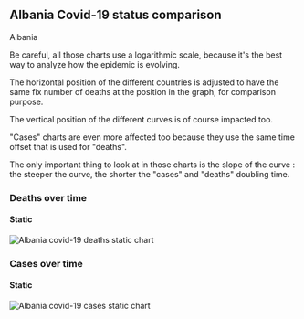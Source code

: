 ## Albania Covid-19 status comparison 

Albania



Be careful, all those charts use a logarithmic scale, because it's the best way to analyze how the epidemic is evolving.
 
The horizontal position of the different countries is adjusted to have the same fix number of deaths at the position in the graph, for comparison purpose.

The vertical position of the different curves is of course impacted too.

"Cases" charts are even more affected too because they use the same time offset that is used for "deaths".

The only important thing to look at in those charts is the slope of the curve : the steeper the curve, the shorter the "cases" and "deaths" doubling time.



 
### Deaths over time
 
#### Static
![Albania covid-19 deaths static chart](https://raw.githubusercontent.com/madlag/coronavirus_study/master/notebooks/graphs/2020-03-20/countries/Albania/2020-03-20_Albania_deaths.png "Albania covid-19 deaths static chart")   

 
### Cases over time
 
#### Static
![Albania covid-19 cases static chart](https://raw.githubusercontent.com/madlag/coronavirus_study/master/notebooks/graphs/2020-03-20/countries/Albania/2020-03-20_Albania_deaths.png "Albania covid-19 cases static chart")   

